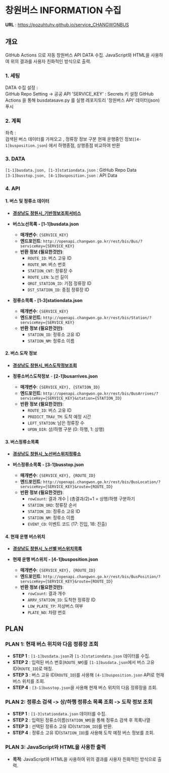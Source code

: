 # 창원버스 INFORMATION 수집

**URL** : https://pozuhtuhv.github.io/service_CHANGWONBUS

## 개요

GitHub Actions 으로 자동 창원버스 API DATA 수집.
JavaScript와 HTML을 사용하여 위의 결과를 사용자 친화적인 방식으로 출력.

### 1. 세팅

DATA 수집 설정 : <br>
GitHub Repo Setting -> 공공 API 'SERVICE_KEY' : Secrets 키 설정
GitHub Actions 을 통해 busdatasave.py 를 실행
레포지토리 '창원버스 API' 데이터(json) 푸시

### 2. 계획

좌측 : <br>
검색된 버스 데이터를 가져오고 , 정류장 정보 구분
현재 운행중인 정보(`[4-1]busposition.json`) 에서 하행종점, 상행종점 비교하여 반환

### 3. DATA

`[1-1]busdata.json, [1-3]stationdata.json` : GitHub Repo Data <br>
`[3-1]busstop.json, [4-1]busposition.json` : API Data

### 4. API
#### 1. 버스 및 정류소 데이터 

- **[경상남도 창원시_기반정보조회서비스](https://www.data.go.kr/tcs/dss/selectApiDataDetailView.do?publicDataPk=15000096)**

- **버스노선목록 - [1-1]busdata.json**
  - **매개변수**: `{SERVICE_KEY}`
  - **엔드포인트**: `http://openapi.changwon.go.kr/rest/bis/Bus/?serviceKey={SERVICE_KEY}`
  - **반환 정보 (필요한것만)**:
    - `ROUTE_ID`: 버스 고유 ID
    - `ROUTE_NM`: 버스 번호
    - `STATION_CNT`: 정류장 수
    - `ROUTE_LEN`: 노선 길이
    - `ORGT_STATION_ID`: 기점 정류장 ID
    - `DST_STATION_ID`: 종점 정류장 ID

- **정류소목록 - [1-3]stationdata.json**
  - **매개변수**: `{SERVICE_KEY}`
  - **엔드포인트**: `http://openapi.changwon.go.kr/rest/bis/Station/?serviceKey={SERVICE_KEY}`
  - **반환 정보 (필요한것만)**:
    - `STATION_ID`: 정류소 고유 ID
    - `STATION_NM`: 정류소 이름

#### 2. 버스 도착 정보

- **[경상남도 창원시_버스도착정보조회](https://www.data.go.kr/tcs/dss/selectApiDataDetailView.do?publicDataPk=15000386)**

- **정류소버스도착정보** - **[2-1]busarrives.json**
  - **매개변수**: `{SERVICE_KEY}, {STATION_ID}`
  - **엔드포인트**: `http://openapi.changwon.go.kr/rest/bis/BusArrives/?serviceKey={SERVICE_KEY}&station={STATION_ID}`
  - **반환 정보 (필요한것만)**:
    - `ROUTE_ID`: 버스 고유 ID
    - `PREDICT_TRAV_TM`: 도착 예정 시간
    - `LEFT_STATION`: 남은 정류장 수
    - `UPDN_DIR`: 상/하행 구분 (0: 하행, 1: 상행)

#### 3. 버스정류소목록

- **[경상남도 창원시_노선버스위치정류소](https://www.data.go.kr/tcs/dss/selectApiDataDetailView.do?publicDataPk=15000254)**

- **버스정류소목록 - [3-1]busstop.json**
  - **매개변수**: `{SERVICE_KEY}, {ROUTE_ID}`
  - **엔드포인트**: `http://openapi.changwon.go.kr/rest/bis/BusLocation/?serviceKey={SERVICE_KEY}&route={ROUTE_ID}`
  - **반환 정보 (필요한것만)**:
    - `rowCount`: 결과 개수 | (총결과/2)+1 = 상행/하행 구분하기 
    - `STATION_ORD`: 정류장 순서
    - `STATION_ID`: 정류소 고유 ID
    - `STATION_NM`: 정류소 이름
    - `EVENT_CD`: 이벤트 코드 (17: 진입, 18: 진출)

#### 4. 현재 운행 버스위치

- **[경상남도 창원시_노선별 버스위치목록](https://www.data.go.kr/tcs/dss/selectApiDataDetailView.do?publicDataPk=15000416)**

- **현재 운행 버스위치 - [4-1]busposition.json**
  - **매개변수**: `{SERVICE_KEY}, {ROUTE_ID}`
  - **엔드포인트**: `http://openapi.changwon.go.kr/rest/bis/BusPosition/?serviceKey={SERVICE_KEY}&route={ROUTE_ID}`
  - **반환 정보 (필요한것만)**:
    - `rowCount`: 결과 개수
    - `ARRV_STATION_ID`: 도착한 정류장 ID
    - `LOW_PLATE_TP`: 저상버스 여부
    - `PLATE_NO`: 차량 번호

## PLAN

### PLAN 1: 현재 버스 위치와 다음 정류장 조회

- **STEP 1** : `[1-1]busdata.json`과 `[1-3]stationdata.json` 데이터를 수집.
- **STEP 2** : 입력된 버스 번호(`ROUTE_NM`)를 `[1-1]busdata.json`에서 버스 고유 ID(`ROUTE_ID`)로 매칭.
- **STEP 3** : 버스 고유 ID(`ROUTE_ID`)를 사용해 `[4-1]busposition.json` API로 현재 버스 위치를 조회.
- **STEP 4** : `[3-1]busstop.json`을 사용해 현재 버스 위치의 다음 정류장을 조회.

### PLAN 2: 정류소 검색 -> 상/하행 정류소 목록 조회 -> 도착 정보 조회

- **STEP 1** : `[1-3]stationdata.json` 데이터를 수집.
- **STEP 2** : 입력된 정류소이름(`STATION_NM`)을 통해 정류소 검색 후 목록나열
- **STEP 3** : 선택된 정류소 고유 ID(`STATION_ID`)를 반환.
- **STEP 4** : 정류소 고유 ID(`STATION_ID`)를 사용해 도착 예정 버스 정보를 조회.

### PLAN 3: JavaScript와 HTML을 사용한 출력

- **목적**: JavaScript와 HTML을 사용하여 위의 결과를 사용자 친화적인 방식으로 출력.